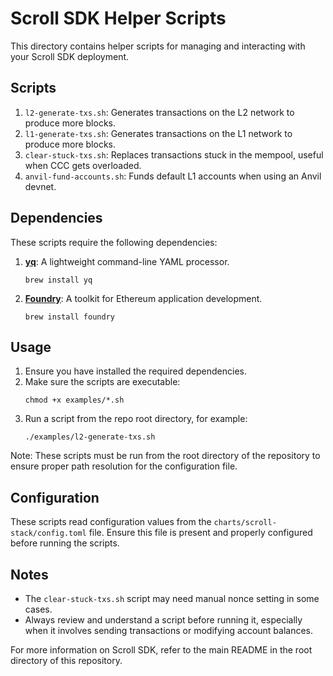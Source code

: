 # Scroll SDK Helper Scripts

This directory contains helper scripts for managing and interacting with your Scroll SDK deployment.

## Scripts

1. `l2-generate-txs.sh`: Generates transactions on the L2 network to produce more blocks.
2. `l1-generate-txs.sh`: Generates transactions on the L1 network to produce more blocks.
3. `clear-stuck-txs.sh`: Replaces transactions stuck in the mempool, useful when CCC gets overloaded.
4. `anvil-fund-accounts.sh`: Funds default L1 accounts when using an Anvil devnet.

## Dependencies

These scripts require the following dependencies:

1. [**yq**](https://mikefarah.gitbook.io/yq/): A lightweight command-line YAML processor.
   ```
   brew install yq
   ```

2. [**Foundry**](https://book.getfoundry.sh/): A toolkit for Ethereum application development.
   ```
   brew install foundry
   ```

## Usage

1. Ensure you have installed the required dependencies.
2. Make sure the scripts are executable:
   ```
   chmod +x examples/*.sh
   ```
3. Run a script from the repo root directory, for example:
   ```
   ./examples/l2-generate-txs.sh
   ```

Note: These scripts must be run from the root directory of the repository to ensure proper path resolution for the configuration file.

## Configuration

These scripts read configuration values from the `charts/scroll-stack/config.toml` file. Ensure this file is present and properly configured before running the scripts.

## Notes

- The `clear-stuck-txs.sh` script may need manual nonce setting in some cases.
- Always review and understand a script before running it, especially when it involves sending transactions or modifying account balances.

For more information on Scroll SDK, refer to the main README in the root directory of this repository.